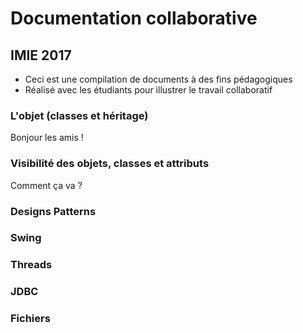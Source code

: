 
# Documentation collaborative

## IMIE 2017


- Ceci est une compilation de documents à des fins pédagogiques
- Réalisé avec les étudiants pour illustrer le travail collaboratif

### L'objet (classes et héritage)

Bonjour les amis !

### Visibilité des objets, classes et attributs

Comment ça va ?

### Designs Patterns

### Swing

### Threads

### JDBC

### Fichiers

